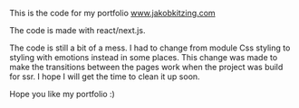 This is the code for my portfolio www.jakobkitzing.com

The code is made with react/next.js.

The code is still a bit of a mess. I had to change from module Css styling to styling with emotions instead in some places. This change was made to make the transitions between the pages work when the project was build for ssr. I hope I will get the time to clean it up soon.

Hope you like my portfolio :)
